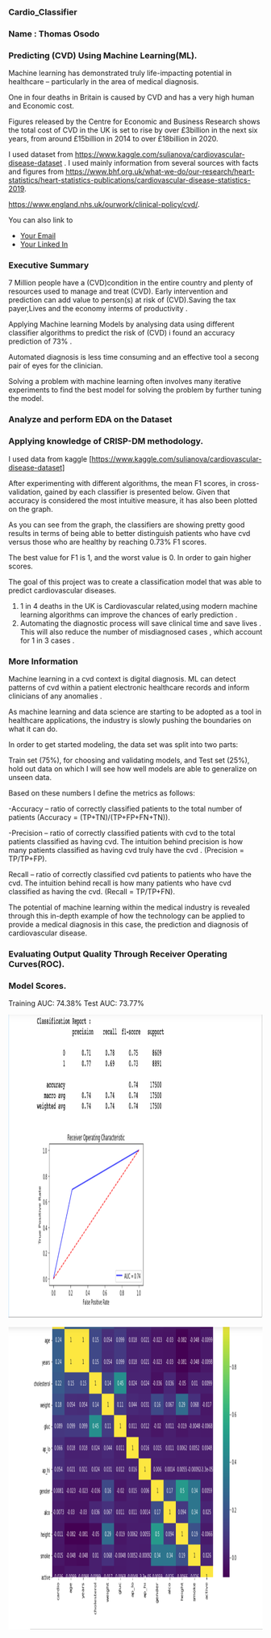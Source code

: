  ### Cardio_Classifier
### Name :  Thomas Osodo 
 

  

 
### Predicting (CVD) Using Machine Learning(ML).

Machine learning has demonstrated truly life-impacting potential in healthcare – particularly in the area of medical diagnosis. 

One in four deaths in Britain is caused by CVD and has a very high human and Economic cost.

Figures released by the Centre for Economic and Business Research shows the total cost of CVD in the UK is set to rise by over £3billion in the next six years, from around £15billion in 2014 to over £18billion in 2020.

I used dataset from https://www.kaggle.com/sulianova/cardiovascular-disease-dataset .
I used mainly information from several sources with facts and figures from 
https://www.bhf.org.uk/what-we-do/our-research/heart-statistics/heart-statistics-publications/cardiovascular-disease-statistics-2019.

https://www.england.nhs.uk/ourwork/clinical-policy/cvd/.

You can also link to 
* [Your Email](osodot@icloud.com)
* [Your Linked In](https://www.linkedin.com/in/thomas-osodo-6961041a/)




 ### Executive Summary

7 Million people have a (CVD)condition in the entire country and plenty of resources used to manage and treat (CVD). Early intervention and prediction can add value to person(s) at risk of (CVD).Saving the tax payer,Lives and the economy interms of productivity . 

Applying Machine learning Models by analysing data using different classifier algorithms to predict the risk of (CVD) i found an accuracy prediction of 73% .

Automated diagnosis is less time consuming and an effective tool a secong pair of eyes for the clinician.

Solving a problem with machine learning often involves many iterative experiments to find the best model for solving the problem by further tuning the model.

### Analyze and perform EDA on the Dataset
### Applying knowledge of CRISP-DM methodology.


I used data from kaggle [https://www.kaggle.com/sulianova/cardiovascular-disease-dataset] 


After experimenting with different algorithms, the mean F1 scores, in cross-validation, gained by each classifier is presented below. Given that accuracy is considered the most intuitive measure, it has also been plotted on the graph.

As you can see from the graph, the classifiers are showing pretty good results in terms of being able to better distinguish patients who have cvd versus those who are healthy by reaching 0.73% F1 scores.

The best value for F1 is 1, and the worst value is 0. In order to gain higher scores.

The goal of this project was to create a classification model that was able to predict cardiovascular diseases.

 1. 1 in 4 deaths in the UK is Cardiovascular related,using modern machine learning algorithms can improve the chances of early prediction .
 2. Automating the diagnostic process will save clinical time and save lives . This will also reduce the number of misdiagnosed cases , which account for 1 in 3 cases .
 
 


### More Information

Machine learning in a cvd context is digital diagnosis. ML can detect patterns of cvd within a patient electronic healthcare records and inform clinicians of any anomalies .

As machine learning and data science are starting to be adopted as a tool in healthcare applications, the industry is slowly pushing the boundaries on what it can do.

In order to get started modeling, the data set was split into two parts:

Train set (75%), for choosing and validating models, and
Test set (25%), hold out data on which I will see how well models are able to generalize on unseen data.

Based on these numbers I define the metrics as follows:

-Accuracy – ratio of correctly classified patients to the total number of patients (Accuracy = (TP+TN)/(TP+FP+FN+TN)).

-Precision – ratio of correctly classified patients with cvd to the total patients classified as having cvd. The intuition behind precision is how many patients classified as having cvd truly have the cvd . (Precision = TP/TP+FP).

Recall – ratio of correctly classified cvd patients to patients who have the cvd. The intuition  behind recall is how many patients who have cvd classified as having the cvd. (Recall = TP/TP+FN).

The potential of machine learning within the medical industry is revealed through this in-depth example of how the technology can be applied to provide a medical diagnosis in this case, the prediction and diagnosis of cardiovascular disease. 

### Evaluating Output Quality Through Receiver Operating Curves(ROC).

### Model Scores.
Training AUC: 74.38%
Test AUC:     73.77%


<p align="center">
  <img width="700" height="600" src="https://github.com/tosodo/Cardio_Classifier/blob/master/Images/Screenshot%202020-04-28%20at%2017.14.32.png">
</p>
<p align="center">
  <img width="700" height="600" src="https://github.com/tosodo/Cardio_Classifier/blob/master/Images/Screenshot%202020-04-28%20at%2017.12.59.png">
</p>




